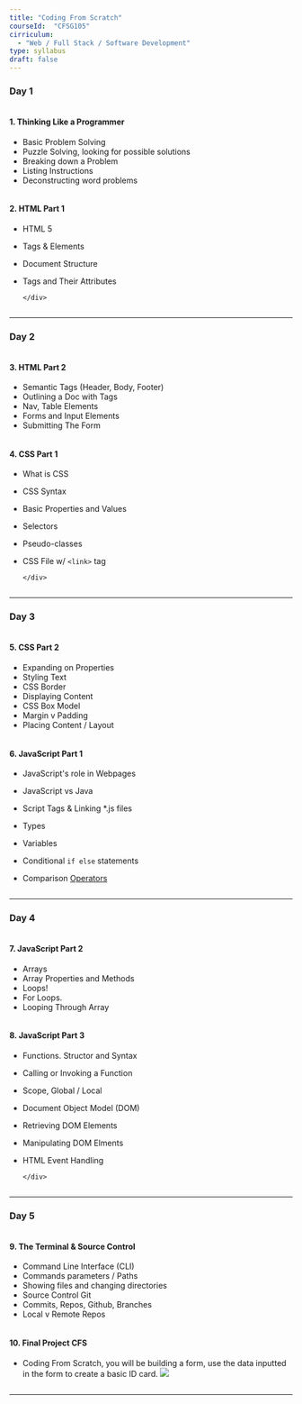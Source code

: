 ```yaml
---
title: "Coding From Scratch" 
courseId:  "CFSG105"
cirriculum:  
  - "Web / Full Stack / Software Development"
type: syllabus
draft: false
---
```


### Day 1

<div class="row">
<div class="column">

#### 1. Thinking Like a Programmer

* Basic Problem Solving
* Puzzle Solving, looking for possible solutions
* Breaking down a Problem
* Listing Instructions
* Deconstructing word problems

</div>
<div class="column">

#### 2. HTML Part 1

* HTML 5
* Tags & Elements
* Document Structure
* Tags and Their Attributes

      </div>

  </div>

---

### Day 2

<div class="row">
<div class="column">

#### 3. HTML Part 2

* Semantic Tags (Header, Body, Footer)
* Outlining a Doc with Tags
* Nav, Table Elements
* Forms and Input Elements
* Submitting The Form

</div>
<div class="column">

#### 4. CSS Part 1

* What is CSS
* CSS Syntax
* Basic Properties and Values
* Selectors
* Pseudo-classes
* CSS File w/ `<link>` tag

      </div>

  </div>

---

### Day 3

<div class="row">
<div class="column">

#### 5. CSS Part 2

* Expanding on Properties
* Styling Text
* CSS Border
* Displaying Content
* CSS Box Model
* Margin v Padding
* Placing Content / Layout

</div>
<div class="column">

#### 6. JavaScript Part 1

* JavaScript's role in Webpages
* JavaScript vs Java
* Script Tags & Linking \*.js files
* Types
* Variables
* Conditional `if else` statements
* Comparison [Operators](https://developer.mozilla.org/en-US/docs/Web/JavaScript/Reference/Operators/Comparison_Operators)

     </div>

  </div>

---

### Day 4

<div class="row">
<div class="column">

#### 7. JavaScript Part 2

* Arrays
* Array Properties and Methods
* Loops!
* For Loops.
* Looping Through Array

</div>
<div class="column">

#### 8. JavaScript Part 3

* Functions. Structor and Syntax
* Calling or Invoking a Function
* Scope, Global / Local
* Document Object Model (DOM)
* Retrieving DOM Elements
* Manipulating DOM Elments
* HTML Event Handling

      </div>

  </div>

---

### Day 5

<div class="row">
<div class="column">

#### 9. The Terminal & Source Control

* Command Line Interface (CLI)
* Commands parameters / Paths
* Showing files and changing directories
* Source Control Git
* Commits, Repos, Github, Branches
* Local v Remote Repos

</div>
<div class="column">

#### 10. Final Project CFS

* Coding From Scratch, you will be building a form, use the data inputted in the form to create a basic ID card.
  ![](https://resourceapi.qa.exeterlms.com/Resources/76ccea28-da1c-49c2-83bd-fb9b5e991738)

  </div>

    </div>

---
